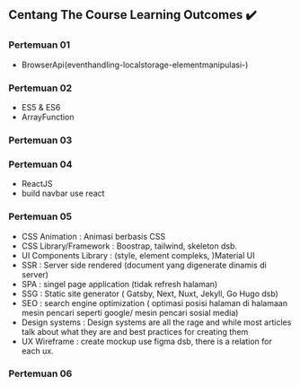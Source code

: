 ## Centang The Course Learning Outcomes :heavy_check_mark:

### Pertemuan 01
- BrowserApi(eventhandling-localstorage-elementmanipulasi-)
### Pertemuan 02
- ES5 & ES6
- ArrayFunction
### Pertemuan 03
### Pertemuan 04
- ReactJS
- build navbar use react
### Pertemuan 05
- CSS Animation : Animasi berbasis CSS
- CSS Library/Framework : Boostrap, tailwind, skeleton dsb.
- UI Components Library : (style, element compleks, )Material UI
- SSR : Server side rendered (document yang digenerate dinamis di server)
- SPA : singel page application (tidak refresh halaman)
- SSG : Static site generator ( Gatsby, Next, Nuxt, Jekyll, Go Hugo dsb)
- SEO : search engine optimization ( optimasi posisi halaman di halamaan mesin pencari  seperti google/ mesin pencari sosial media)
- Design systems : Design systems are all the rage and while most articles talk about what they are and best practices for creating them
- UX Wireframe : create mockup use figma dsb, there is a relation for each ux.
### Pertemuan 06
